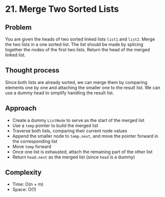 # 21. Merge Two Sorted Lists

## Problem
You are given the heads of two sorted linked lists `list1` and `list2`. Merge the two lists in a one sorted list. The list should be made by splicing together the nodes of the first two lists. Return the head of the merged linked list.

## Thought process
Since both lists are already sorted, we can merge them by comparing elements one by one and attaching the smaller one to the result list. We can use a dummy head to simplify handling the result list.

## Approach
- Create a dummy `ListNode` to serve as the start of the merged list
- Use a `temp` pointer to build the merged list
- Traverse both lists, comparing their current node values
- Append the smaller node to `temp.next`, and move the pointer forward in the corresponding list
- Move `temp` forward
- Once one list is exhausted, attach the remaining part of the other list
- Return `head.next` as the merged list (since `head` is a dummy)

## Complexity
- Time: O(n + m)  
- Space: O(1)